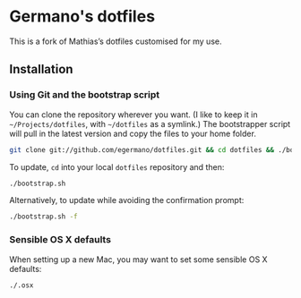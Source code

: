 # Germano's dotfiles

This is a fork of Mathias’s dotfiles customised for my use.

## Installation

### Using Git and the bootstrap script

You can clone the repository wherever you want. (I like to keep it in `~/Projects/dotfiles`, with `~/dotfiles` as a symlink.) The bootstrapper script will pull in the latest version and copy the files to your home folder.

```bash
git clone git://github.com/egermano/dotfiles.git && cd dotfiles && ./bootstrap.sh
```

To update, `cd` into your local `dotfiles` repository and then:

```bash
./bootstrap.sh
```

Alternatively, to update while avoiding the confirmation prompt:

```bash
./bootstrap.sh -f
```

### Sensible OS X defaults

When setting up a new Mac, you may want to set some sensible OS X defaults:

```bash
./.osx
```